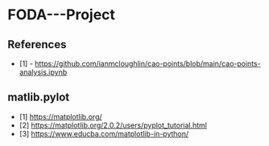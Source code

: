 # FODA---Project

## References
- [1] - https://github.com/ianmcloughlin/cao-points/blob/main/cao-points-analysis.ipynb




## matlib.pylot

- [1] https://matplotlib.org/
- [2] https://matplotlib.org/2.0.2/users/pyplot_tutorial.html
- [3] https://www.educba.com/matplotlib-in-python/ 